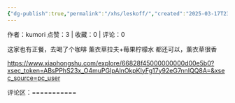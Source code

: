 ```yaml
---
{"dg-publish":true,"permalink":"/xhs/leskoff/","created":"2025-03-17T23:09:34.912+08:00","updated":"2025-03-17T23:09:34.912+08:00"}
---
```


作者：kumori
点赞：3   |   收藏：0   |   评论：0

这家也有正餐，去喝了个咖啡
薰衣草拉夫+莓果柠檬水 都还可以，薰衣草很香

https://www.xiaohongshu.com/explore/66828f45000000000d00e5b0?xsec_token=ABsPPhS23x_O4muPGIpAlnOkpKIyFg17y92eG7nnIQQ8A=&xsec_source=pc_user

评论区：===========

